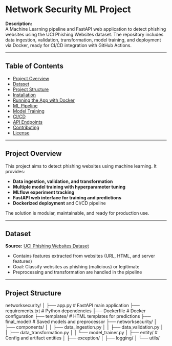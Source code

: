 # Network Security ML Project
  
**Description:**  
A Machine Learning pipeline and FastAPI web application to detect phishing websites using the UCI Phishing Websites dataset. The repository includes data ingestion, validation, transformation, model training, and deployment via Docker, ready for CI/CD integration with GitHub Actions.  

---

## Table of Contents

- [Project Overview](#project-overview)  
- [Dataset](#dataset)  
- [Project Structure](#project-structure)  
- [Installation](#installation)  
- [Running the App with Docker](#running-the-app-with-docker)  
- [ML Pipeline](#ml-pipeline)  
- [Model Training](#model-training)  
- [CI/CD](#cicd)  
- [API Endpoints](#api-endpoints)  
- [Contributing](#contributing)  
- [License](#license)  

---

## Project Overview

This project aims to detect phishing websites using machine learning. It provides:  

- **Data ingestion, validation, and transformation**  
- **Multiple model training with hyperparameter tuning**  
- **MLflow experiment tracking**  
- **FastAPI web interface for training and predictions**  
- **Dockerized deployment** and CI/CD pipeline  

The solution is modular, maintainable, and ready for production use.

---

## Dataset

**Source:** [UCI Phishing Websites Dataset](https://archive.ics.uci.edu/dataset/327/phishing+websites)  

- Contains features extracted from websites (URL, HTML, and server features)  
- Goal: Classify websites as phishing (malicious) or legitimate  
- Preprocessing and transformation are handled in the pipeline  

---

## Project Structure

networksecurity/
│
├── app.py # FastAPI main application
├── requirements.txt # Python dependencies
├── Dockerfile # Docker configuration
├── templates/ # HTML templates for predictions
├── final_model/ # Saved models and preprocessor
├── networksecurity/
│ ├── components/
│ │ ├── data_ingestion.py
│ │ ├── data_validation.py
│ │ ├── data_transformation.py
│ │ └── model_trainer.py
│ ├── entity/ # Config and artifact entities
│ ├── exception/
│ ├── logging/
│ └── utils/
